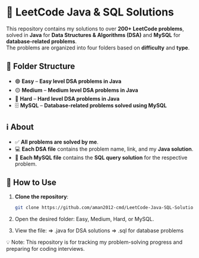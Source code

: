 # 📘 **LeetCode Java & SQL Solutions**

This repository contains my solutions to over **200+ LeetCode problems**, solved in **Java** for **Data Structures & Algorithms (DSA)** and **MySQL** for **database-related problems**.  
The problems are organized into four folders based on **difficulty** and **type**.  

## 📂 **Folder Structure**
- 🟢 **Easy** – **Easy level DSA problems in Java**  
- 🟡 **Medium** – **Medium level DSA problems in Java**  
- 🔴 **Hard** – **Hard level DSA problems in Java**  
- 🗄️ **MySQL** – **Database-related problems solved using MySQL**  

## ℹ️ **About**
- ✅ **All problems are solved by me**.  
- 💻 **Each DSA file** contains the problem name, link, and my **Java solution**.  
- 📄 **Each MySQL file** contains the **SQL query solution** for the respective problem.  

## 🚀 **How to Use**
1. **Clone the repository**:  
   ```bash
   git clone https://github.com/aman2012-cmd/LeetCode-Java-SQL-Solutions.git


2. Open the desired folder: Easy, Medium, Hard, or MySQL.

3. View the file:
=> .java for DSA solutions
=> .sql for database problems

💡 Note: This repository is for tracking my problem-solving progress and preparing for coding interviews.
